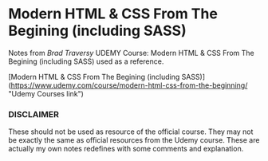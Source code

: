 # Modern HTML & CSS From The Begining (including SASS)
Notes from *Brad Traversy* UDEMY Course: Modern HTML & CSS From The Begining (including SASS) used as a reference.

[Modern HTML & CSS From The Begining (including SASS)] (https://www.udemy.com/course/modern-html-css-from-the-beginning/ "Udemy Courses link")

### DISCLAIMER
These should not be used as resource of the official course.
They may not be exactly the same as official resources from the Udemy course.
These are actually my own notes redefines with some comments and explanation.


